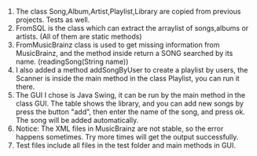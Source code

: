 1. The class Song,Album,Artist,Playlist,Library are copied from previous projects. Tests as well.
2. FromSQL is the class which can extract the arraylist of songs,albums or artists. (All of them are static methods)
3. FromMusicBrainz class is used to get missing information from MusicBrainz, and the method inside return a SONG searched by its name. (readingSong(String name))
4. I also added a method addSongByUser to create a playlist by users, the Scanner is inside the main method in the class Playlist, you can run it there.
5. The GUI I chose is Java Swing, it can be run by the main method in the class GUI.
The table shows the library, and you can add new songs by press the button "add", then enter the name of the song, and press ok.
The song will be added automatically.
6. Notice: The XML files in MusicBrainz are not stable, so the error happens sometimes. Try more times will get the output successfully.
7. Test files include all files in the test folder and main methods in GUI.

